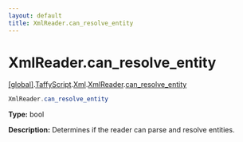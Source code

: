 ```yaml
---
layout: default
title: XmlReader.can_resolve_entity
---
```


# XmlReader.can_resolve_entity

[\[global\]]({{site.baseurl}}/docs/).[TaffyScript]({{site.baseurl}}/docs/TaffyScript/).[Xml]({{site.baseurl}}/docs/TaffyScript/Xml/).[XmlReader]({{site.baseurl}}/docs/TaffyScript/Xml/XmlReader/).[can_resolve_entity]({{site.baseurl}}/docs/TaffyScript/Xml/XmlReader/can_resolve_entity/)

```cs
XmlReader.can_resolve_entity
```

**Type:** bool

**Description:** Determines if the reader can parse and resolve entities.
